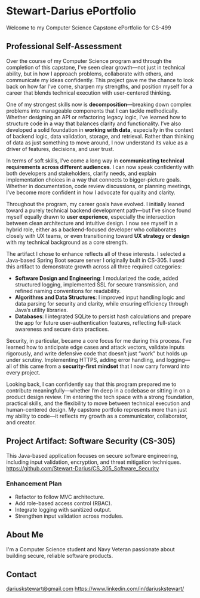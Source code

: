 # Stewart-Darius ePortfolio

Welcome to my Computer Science Capstone ePortfolio for CS-499

## Professional Self-Assessment

Over the course of my Computer Science program and through the completion of this capstone, I’ve seen clear growth—not just in technical ability, but in how I approach problems, collaborate with others, and communicate my ideas confidently. This project gave me the chance to look back on how far I’ve come, sharpen my strengths, and position myself for a career that blends technical execution with user-centered thinking.

One of my strongest skills now is **decomposition**—breaking down complex problems into manageable components that I can tackle methodically. Whether designing an API or refactoring legacy logic, I’ve learned how to structure code in a way that balances clarity and functionality. I’ve also developed a solid foundation in **working with data**, especially in the context of backend logic, data validation, storage, and retrieval. Rather than thinking of data as just something to move around, I now understand its value as a driver of features, decisions, and user trust.

In terms of soft skills, I’ve come a long way in **communicating technical requirements across different audiences**. I can now speak confidently with both developers and stakeholders, clarify needs, and explain implementation choices in a way that connects to bigger-picture goals. Whether in documentation, code review discussions, or planning meetings, I’ve become more confident in how I advocate for quality and clarity.

Throughout the program, my career goals have evolved. I initially leaned toward a purely technical backend development path—but I’ve since found myself equally drawn to **user experience**, especially the intersection between clean architecture and intuitive design. I now see myself in a hybrid role, either as a backend-focused developer who collaborates closely with UX teams, or even transitioning toward **UX strategy or design** with my technical background as a core strength.

The artifact I chose to enhance reflects all of these interests. I selected a Java-based Spring Boot secure server I originally built in CS-305. I used this artifact to demonstrate growth across all three required categories:

- **Software Design and Engineering**: I modularized the code, added structured logging, implemented SSL for secure transmission, and refined naming conventions for readability.
- **Algorithms and Data Structures**: I improved input handling logic and data parsing for security and clarity, while ensuring efficiency through Java’s utility libraries.
- **Databases**: I integrated SQLite to persist hash calculations and prepare the app for future user-authentication features, reflecting full-stack awareness and secure data practices.

Security, in particular, became a core focus for me during this process. I’ve learned how to anticipate edge cases and attack vectors, validate inputs rigorously, and write defensive code that doesn’t just “work” but holds up under scrutiny. Implementing HTTPS, adding error handling, and logging—all of this came from a **security-first mindset** that I now carry forward into every project.

Looking back, I can confidently say that this program prepared me to contribute meaningfully—whether I’m deep in a codebase or sitting in on a product design review. I’m entering the tech space with a strong foundation, practical skills, and the flexibility to move between technical execution and human-centered design. My capstone portfolio represents more than just my ability to code—it reflects my growth as a communicator, collaborator, and creator.

## Project Artifact: Software Security (CS-305)
This Java-based application focuses on secure software engineering, including input validation, encryption, and threat mitigation techniques.  
https://github.com/Stewart-Darius/CS_305_Software_Security

### Enhancement Plan
- Refactor to follow MVC architecture.
- Add role-based access control (RBAC).
- Integrate logging with sanitized output.
- Strengthen input validation across modules.

## About Me
I'm a Computer Science student and Navy Veteran passionate about building secure, reliable software products. 

## Contact
dariuskstewart@gmail.com
https://www.linkedin.com/in/dariuskstewart/
